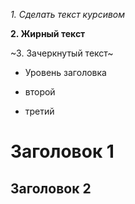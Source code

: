 *1. Сделать текст курсивом*

**2. Жирный текст**

~3. Зачеркнутый текст~

-  Уровень заголовка

- второй
- третий

# Заголовок 1
## Заголовок 2